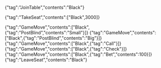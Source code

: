 {"tag":"JoinTable","contents":"Black"}

{"tag":"TakeSeat","contents":["Black",3000]}

{"tag":"GameMove","contents":["Black",{"tag":"PostBlind","contents":"Small"}]}
{"tag":"GameMove","contents":["Black",{"tag":"PostBlind","contents":"Big"}]}
{"tag":"GameMove","contents":["Black",{"tag":"Call"}]}
{"tag":"GameMove","contents":["Black",{"tag":"Check"}]}
{"tag":"GameMove","contents":["Black",{"tag":"Bet","contents":100}]}
{"tag":"LeaveSeat","contents":"Black"}